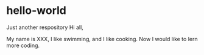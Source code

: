 # hello-world
Just another respository
Hi all,

My name is XXX, I like swimming, and I like cooking. Now I would like to lern more coding.
